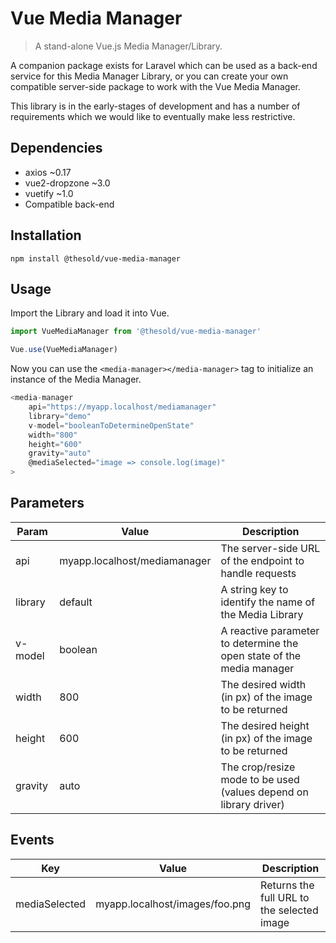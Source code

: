 # Vue Media Manager

> A stand-alone Vue.js Media Manager/Library.

A companion package exists for Laravel which can be used as a back-end service for this Media Manager Library, or you can create your own compatible server-side package to work with the Vue Media Manager.

This library is in the early-stages of development and has a number of requirements which we would like to eventually make less restrictive.

## Dependencies

* axios ~0.17
* vue2-dropzone ~3.0
* vuetify ~1.0
* Compatible back-end

## Installation

`npm install @thesold/vue-media-manager`

## Usage

Import the Library and load it into Vue.

```js
import VueMediaManager from '@thesold/vue-media-manager'

Vue.use(VueMediaManager)
```

Now you can use the `<media-manager></media-manager>` tag to initialize an instance of the Media Manager.

```js
<media-manager
    api="https://myapp.localhost/mediamanager"
    library="demo"
    v-model="booleanToDetermineOpenState"
    width="800"
    height="600"
    gravity="auto"
    @mediaSelected="image => console.log(image)"
>
```

## Parameters

|Param|Value|Description|
|---|---|---|
|api|myapp.localhost/mediamanager|The server-side URL of the endpoint to handle requests|
|library|default|A string key to identify the name of the Media Library|
|v-model|boolean|A reactive parameter to determine the open state of the media manager|
|width|800|The desired width (in px) of the image to be returned|
|height|600|The desired height (in px) of the image to be returned|
|gravity|auto|The crop/resize mode to be used (values depend on library driver)|

## Events

|Key|Value|Description|
|---|---|---|
|mediaSelected|myapp.localhost/images/foo.png|Returns the full URL to the selected image|
